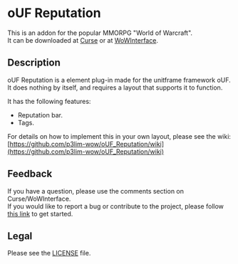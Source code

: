 # oUF Reputation

This is an addon for the popular MMORPG "World of Warcraft".  
It can be downloaded at [Curse](http://curse.com/addons/wow/ouf-reputation) or at [WoWInterface](http://wowinterface.com/downloads/info12017).

## Description

oUF Reputation is a element plug-in made for the unitframe framework oUF.
It does nothing by itself, and requires a layout that supports it to function.

It has the following features:

- Reputation bar.
- Tags.

For details on how to implement this in your own layout, please see the wiki:  
[https://github.com/p3lim-wow/oUF_Reputation/wiki](https://github.com/p3lim-wow/oUF_Reputation/wiki)

## Feedback

If you have a question, please use the comments section on Curse/WoWInterface.  
If you would like to report a bug or contribute to the project, please follow [this link](//github.com/p3lim-wow/oUF_Reputation/issues?q=) to get started.

## Legal

Please see the [LICENSE](https://github.com/p3lim-wow/oUF_Reputation/blob/master/LICENSE.txt) file.
